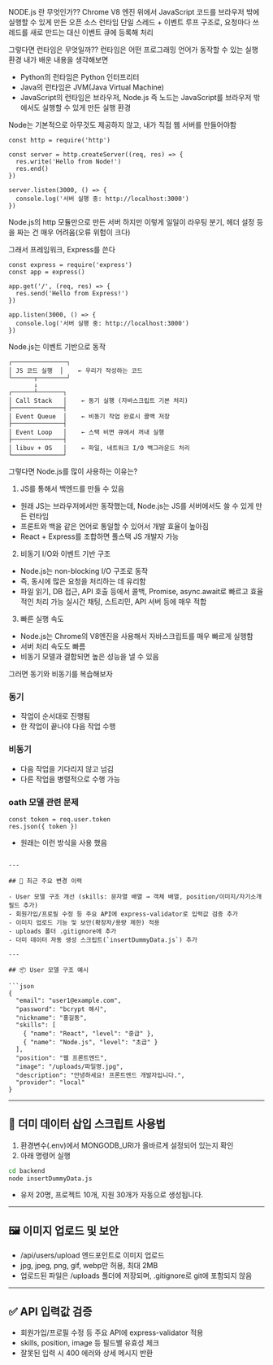 NODE.js 란 무엇인가??
Chrome V8 엔진 위에서 JavaScript 코드를 브라우저 밖에 실행할 수 있게 만든 오픈 소스 런타임
단일 스레드 + 이벤트 루프 구조로, 요청마다 쓰레드를 새로 만드는 대신 이벤트 큐에 등록해 처리

그렇다면 런타임은 무엇일까??
런타임은 어떤 프로그래밍 언어가 동작할 수 있는 실행 환경
내가 배운 내용을 생각해보면
- Python의 런타임은 Python 인터프리터
- Java의 런타임은 JVM(Java Virtual Machine)
- JavaScript의 런타임은 브라우저, Node.js
즉 노드는 JavaScript를 브라우저 밖에서도 실행할 수 있게 만든 실행 환경

Node는 기본적으로 아무것도 제공하지 않고, 내가 직접 웹 서버를 만들어야함
```
const http = require('http')

const server = http.createServer((req, res) => {
  res.write('Hello from Node!')
  res.end()
})

server.listen(3000, () => {
  console.log('서버 실행 중: http://localhost:3000')
})
```
Node.js의 http 모듈만으로 만든 서버
하지만 이렇게 일일이 라우팅 분기, 헤더 설정 등을 짜는 건 매우 어려움(오류 위험이 크다)

그래서 프레임워크, Express를 쓴다
```
const express = require('express')
const app = express()

app.get('/', (req, res) => {
  res.send('Hello from Express!')
})

app.listen(3000, () => {
  console.log('서버 실행 중: http://localhost:3000')
})
```
Node.js는 이벤트 기반으로 동작
```
┌───────────────┐
│ JS 코드 실행  │    ← 우리가 작성하는 코드
└──────┬────────┘
       ↓
┌──────┴───────┐
│ Call Stack   │    ← 동기 실행 (자바스크립트 기본 처리)
├──────────────┤
│ Event Queue  │    ← 비동기 작업 완료시 콜백 저장
├──────────────┤
│ Event Loop   │    ← 스택 비면 큐에서 꺼내 실행
├──────────────┤
│ libuv + OS   │    ← 파일, 네트워크 I/O 백그라운드 처리
└──────────────┘
```

그렇다면 Node.js를 많이 사용하는 이유는?
1. JS를 통해서 백엔드를 만들 수 있음
- 원래 JS는 브라우저에서만 동작했는데, Node.js는 JS를 서버에서도 쓸 수 있게 만든 런타임
- 프론트와 백을 같은 언어로 통일할 수 있어서 개발 효율이 높아짐
- React + Express를 조합하면 풀스택 JS 개발자 가능
2. 비동기 I/O와 이벤트 기반 구조
- Node.js는 non-blocking I/O 구조로 동작
- 즉, 동시에 많은 요청을 처리하는 데 유리함
- 파일 읽기, DB 접근, API 호출 등에서 콜백, Promise, async.await로 빠르고 효율적인 처리 가능
실시간 채팅, 스트리민, API 서버 등에 매우 적합
3. 빠른 실행 속도
- Node.js는 Chrome의 V8엔진을 사용해서 자바스크립트를 매우 빠르게 실행함
- 서버 처리 속도도 빠름
- 비동기 모델과 결합되면 높은 성능을 낼 수 있음

그러면 동기와 비동기를 복습해보자
### 동기
- 작업이 순서대로 진행됨
- 한 작업이 끝나야 다음 작업 수행
### 비동기
- 다음 작업을 기다리지 않고 넘김
- 다른 작업을 병렬적으로 수행 가능

### oath 모델 관련 문제
```
const token = req.user.token
res.json({ token })
```
- 원래는 이런 방식을 사용 했음
```

---

## 📝 최근 주요 변경 이력

- User 모델 구조 개선 (skills: 문자열 배열 → 객체 배열, position/이미지/자기소개 필드 추가)
- 회원가입/프로필 수정 등 주요 API에 express-validator로 입력값 검증 추가
- 이미지 업로드 기능 및 보안(확장자/용량 제한) 적용
- uploads 폴더 .gitignore에 추가
- 더미 데이터 자동 생성 스크립트(`insertDummyData.js`) 추가

---

## 📦 User 모델 구조 예시

```json
{
  "email": "user1@example.com",
  "password": "bcrypt 해시",
  "nickname": "홍길동",
  "skills": [
    { "name": "React", "level": "중급" },
    { "name": "Node.js", "level": "초급" }
  ],
  "position": "웹 프론트엔드",
  "image": "/uploads/파일명.jpg",
  "description": "안녕하세요! 프론트엔드 개발자입니다.",
  "provider": "local"
}
```

---

## 🧪 더미 데이터 삽입 스크립트 사용법

1. 환경변수(.env)에서 MONGODB_URI가 올바르게 설정되어 있는지 확인
2. 아래 명령어 실행

```bash
cd backend
node insertDummyData.js
```

- 유저 20명, 프로젝트 10개, 지원 30개가 자동으로 생성됩니다.

---

## 🖼️ 이미지 업로드 및 보안

- /api/users/upload 엔드포인트로 이미지 업로드
- jpg, jpeg, png, gif, webp만 허용, 최대 2MB
- 업로드된 파일은 /uploads 폴더에 저장되며, .gitignore로 git에 포함되지 않음

---

## ✅ API 입력값 검증

- 회원가입/프로필 수정 등 주요 API에 express-validator 적용
- skills, position, image 등 필드별 유효성 체크
- 잘못된 입력 시 400 에러와 상세 메시지 반환